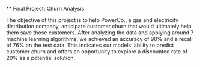 ** Final Project: Churn Analysis

The objective of this project is to help PowerCo., a gas and electricity distribution company, anticipate customer churn that would ultimately help them save those customers. After analyzing the data and applying around 7 machine learning algorithms, we achieved an accuracy of 90% and a recall of 76% on the test data. This indicates our models’ ability to predict customer churn and offers an opportunity to explore a discounted rate of 20% as a potential solution.
